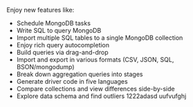 Enjoy new features like:
- Schedule MongoDB tasks 
- Write SQL to query MongoDB 
- Import multiple SQL tables to a single MongoDB collection 
- Enjoy rich query autocompletion 
- Build queries via drag-and-drop 
- Import and export in various formats (CSV, JSON, SQL, BSON/mongodump) 
- Break down aggregation queries into stages 
- Generate driver code in five languages 
- Compare collections and view differences side-by-side 
- Explore data schema and find outliers 
1222adasd
uufvufghj
